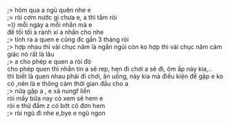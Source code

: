 ;> hôm qua a ngủ quên nhe e<br>
;> ròi cơm nước gì chưa e, a thì tắm ròi<br>
=)) mỗi ngày a mỗi nhắn mà e<br>
để tối tối a rảnh xí a nhắn cho nhe<br>
;> tính ra a quen e cũng đc gần 3 tháng ròi<br>
;> hợp nhau thì vài chục năm là ngắn ngủi còn ko hợp thì vài chục năm cảm giác nó rất là lâu<br>
;> a cho phép e quen a ròi đó<br>
cho phép quen thì nhắn tin a sẽ rep, hẹn đi chơi a sẽ đi, ôm ấp này kia,..<br>
thì biết là quen nhau phải đi chơi, ăn uống, này kia mà điều kiện để gặp e ko có ,nên là e thông cảm thời gian đầu cho a<br>
;> nữa gặp a , e xả nungf liền<br>
ròi mấy bữa nay có xem sẽ hem e<br>
ròi e thử đầm z có bớt cô đơn hem<br>
;> ròi ngủ đi nhe e,bye e ngũ ngon
